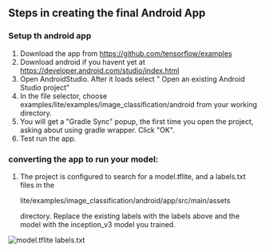 ## Steps in creating the final Android App

### Setup th android app
1) Download the app from https://github.com/tensorflow/examples
2) Download android if you havent yet at https://developer.android.com/studio/index.html
3) Open AndroidStudio. After it loads select " Open an existing Android Studio project" 
4) In the file selector, choose examples/lite/examples/image_classification/android from your working directory.
5) You will get a "Gradle Sync" popup, the first time you open the project, asking about using gradle wrapper. Click "OK".
6) Test run the app.

### converting the app to run your model:
1) The project is configured to search for a model.tflite, and a labels.txt files in the 

   lite/examples/image_classification/android/app/src/main/assets 

   directory. Replace the existing labels with the labels above and the model with the inception_v3 model you trained.

![model.tflite   labels.txt](https://codelabs.developers.google.com/codelabs/recognize-flowers-with-tensorflow-on-android/img/1c8cdc983073d67b.png)
